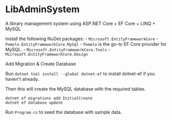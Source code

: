 # LibAdminSystem
A library management system using ASP.NET Core + EF Core + LINQ + MySQL

Install the following NuGet packages:
	- `Microsoft.EntityFrameworkCore`
	- `Pomelo.EntityFrameworkCore.MySql` - `Pomelo` is the go-to EF Core provider for MySQL.
	- `Microsoft.EntityFrameworkCore.Tools`	
	- `Microsoft.EntityFrameworkCore.Design`

Add Migration & Create Database

Run `dotnet tool install --global dotnet-ef` to install dotnet-ef if you haven't already.

Then this will create the MySQL database with the required tables.

```dotnet
dotnet ef migrations add InitialCreate
dotnet ef database update
```

Run `Program.cs` to seed the database with sample data.

